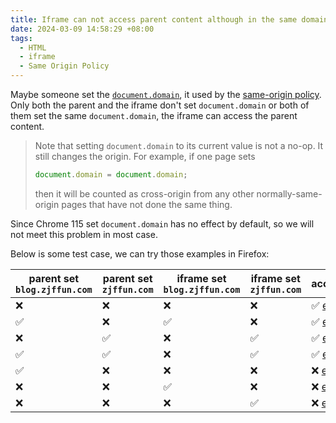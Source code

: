 ```yaml
---
title: Iframe can not access parent content although in the same domain
date: 2024-03-09 14:58:29 +08:00
tags:
  - HTML
  - iframe
  - Same Origin Policy
---
```


Maybe someone set the [`document.domain`](https://developer.mozilla.org/en-US/docs/Web/API/Document/domain), it used by the [same-origin policy](https://developer.mozilla.org/en-US/docs/Web/Security/Same-origin_policy). Only both the parent and the iframe don't set `document.domain` or both of them set the same `document.domain`, the iframe can access the parent content.

> Note that setting `document.domain` to its current value is not a no-op. It
> still changes the origin. For example, if one page sets
>
> ```js
> document.domain = document.domain;
> ```
>
> then it will be counted as cross-origin from any other normally-same-origin pages that
> have not done the same thing.

Since Chrome 115 set `document.domain` has no effect by default, so we will not meet this problem in most case.

Below is some test case, we can try those examples in Firefox:

| parent set `blog.zjffun.com` | parent set `zjffun.com` | iframe set `blog.zjffun.com` | iframe set  `zjffun.com` | accessible |
| --- | --- | --- | --- | --- |
| ❌ | ❌ | ❌ | ❌ | ✅  <a href="https://blog.zjffun.com/blogs/demo/ iframe-can-not-access-parent-content-although-in-the-same-domain/parent.html" target="_blank">example</a> |
| ✅ | ❌ | ✅ | ❌ | ✅ <a href="https://blog.zjffun.com/blogs/demo/ iframe-can-not-access-parent-content-although-in-the-same-domain/parent.html?set-parent-domain-1=true&set-iframe-domain-1=true" target="_blank">example</a> |
| ❌ | ✅ | ❌ | ✅ | ✅ <a href="https://blog.zjffun.com/blogs/demo/ iframe-can-not-access-parent-content-although-in-the-same-domain/parent.html?set-parent-domain-2=true&set-iframe-domain-2=true" target="_blank">example</a> |
| ✅ | ✅ | ❌ | ✅ | ✅ <a href="https://blog.zjffun.com/blogs/demo/ iframe-can-not-access-parent-content-although-in-the-same-domain/parent.html?set-parent-domain-1=true&set-parent-domain-2=true&set-iframe-domain-2=true" target="_blank">example</a> |
| ✅ | ❌ | ❌ | ❌ | ❌ <a href="https://blog.zjffun.com/blogs/demo/ iframe-can-not-access-parent-content-although-in-the-same-domain/parent.html?set-parent-domain-1=true" target="_blank">example</a> |
| ❌ | ❌ | ✅ | ❌ | ❌ <a href="https://blog.zjffun.com/blogs/demo/ iframe-can-not-access-parent-content-although-in-the-same-domain/parent.html?&set-iframe-domain-1=true" target="_blank">example</a> |
| ❌ | ❌ | ❌ | ✅ | ❌ <a href="https://blog.zjffun.com/blogs/demo/ iframe-can-not-access-parent-content-although-in-the-same-domain/parent.html?&set-iframe-domain-2=true" target="_blank">example</a> |
